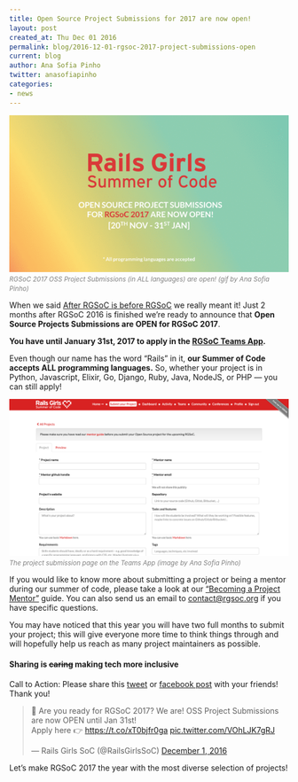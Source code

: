 ```yaml
---
title: Open Source Project Submissions for 2017 are now open!
layout: post
created_at: Thu Dec 01 2016
permalink: blog/2016-12-01-rgsoc-2017-project-submissions-open
current: blog
author: Ana Sofia Pinho
twitter: anasofiapinho
categories:
- news
---
```

![RGSoC 2017 OSS Project Submissions (in ALL languages) are open! (gif by Ana Sofia Pinho)](/img/blog/2016/2016-12-01-rgsoc-2017-project-submissions-open.gif)<font color="grey"><small><i>RGSoC 2017 OSS Project Submissions (in ALL languages) are open! (gif by Ana Sofia Pinho)</i></small></font>


When we said [After RGSoC is before RGSoC](http://railsgirlssummerofcode.org/blog/2016-10-05-after-rgsoc-is-before-rgsoc) we really meant it! Just 2 months after RGSoC 2016 is finished we’re ready to announce that <b>Open Source Projects Submissions are OPEN for RGSoC 2017</b>.

<b>You have until January 31st, 2017 to apply in the [RGSoC Teams App](https://teams.railsgirlssummerofcode.org/projects/new).</b>

Even though our name has the word “Rails” in it, <b>our Summer of Code accepts ALL programming languages.</b> So, whether your project is in Python, Javascript, Elixir, Go, Django, Ruby, Java, NodeJS, or PHP — you can still apply!


[![The project submission page on the Teams App (image by Ana Sofia Pinho)](/img/blog/2016/2016-12-01-rgsoc-2017-project-submissions-open-page-teams-app.png)](https://teams.railsgirlssummerofcode.org/projects/new)<font color="grey"><small><i>The project submission page on the Teams App (image by Ana Sofia Pinho)</i></small></font>

If you would like to know more about submitting a project or being a mentor during our summer of code, please take a look at our [“Becoming a Project Mentor”](http://railsgirlssummerofcode.org/guide/projects/) guide. You can also send us an email to [contact@rgsoc.org](mailto:contact@rgsoc.org) if you have specific questions.

You may have noticed that this year you will have two full months to submit your project; this will give everyone more time to think things through and will hopefully help us reach as many project maintainers as possible.

#### <span class="color-red">Sharing is <strike>caring</strike> making tech more inclusive</span>

Call to Action: Please share this [tweet](https://twitter.com/RailsGirlsSoC/status/804328063794343936?lang=en) or [facebook post](https://www.facebook.com/620914904656191/videos/1219773604770315/) with your friends! Thank you!

<blockquote class="twitter-tweet" data-lang="en"><p lang="en" dir="ltr">🎉 Are you ready for RGSoC 2017? We are! OSS Project Submissions are now OPEN until Jan 31st!<br>Apply here 👉 <a href="https://t.co/xT0bjfr0ga">https://t.co/xT0bjfr0ga</a> <a href="https://t.co/VOhLJK7gRJ">pic.twitter.com/VOhLJK7gRJ</a></p>&mdash; Rails Girls SoC (@RailsGirlsSoC) <a href="https://twitter.com/RailsGirlsSoC/status/804328063794343936">December 1, 2016</a></blockquote>
<script async src="//platform.twitter.com/widgets.js" charset="utf-8"></script>

Let’s make RGSoC 2017 the year with the most diverse selection of projects!

